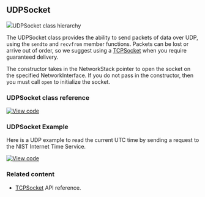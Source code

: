 ## UDPSocket

<span class="images">![](https://os-doc-builder.test.mbed.com/docs/v5.9/mbed-os-api-doxy/class_u_d_p_socket.png)<span>UDPSocket class hierarchy</span></span>

The UDPSocket class provides the ability to send packets of data over UDP, using the `sendto` and `recvfrom` member functions. Packets can be lost or arrive out of order, so we suggest using a [TCPSocket](/docs/v5.9/reference/tcpsocket.html) when you require guaranteed delivery.

The constructor takes in the NetworkStack pointer to open the socket on the specified NetworkInterface. If you do not pass in the constructor, then you must call `open` to initialize the socket.

### UDPSocket class reference

[![View code](https://www.mbed.com/embed/?type=library)](http://os.mbed.com/docs/v5.9/mbed-os-api-doxy/class_u_d_p_socket.html)

### UDPSocket Example

Here is a UDP example to read the current UTC time by sending a request to the NIST Internet Time Service.

[![View code](https://www.mbed.com/embed/?url=https://os.mbed.com/teams/mbed_example/code/mbed-os-example-udp-sockets)](https://os.mbed.com/teams/mbed_example/code/mbed-os-example-udp-sockets/file/cf516d904427/main.cpp)

### Related content

- [TCPSocket](/docs/v5.9/reference/tcpsocket.html) API reference.

